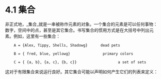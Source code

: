 # 4.1 集合

非正式地，_集合_就是一串被称作元素的对象。一个集合的元素是可以任何事物：数字，空间中的点，甚至是其它集合。书写集合的惯用方式是在大括号中列出元素。例如，这里有一些集合：

        A = {Alex, Tippy, Shells, Shadowg}      dead pets

        B = { fred, blue, yellowg}               primary colors

        C = { {a, b}, {a, c}, {b, c}}                   a set of sets

这对于有限集合来说运行良好。其它集合可能以声明如何产生它们的列表来定义：



